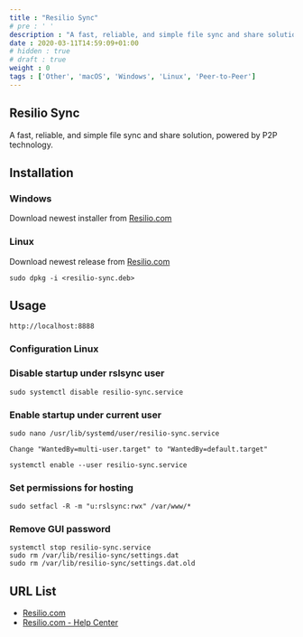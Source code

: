 ```yaml
---
title : "Resilio Sync"
# pre : ' '
description : "A fast, reliable, and simple file sync and share solution, powered by P2P technology."
date : 2020-03-11T14:59:09+01:00
# hidden : true
# draft : true
weight : 0
tags : ['Other', 'macOS', 'Windows', 'Linux', 'Peer-to-Peer']
---
```


## Resilio Sync

A fast, reliable, and simple file sync and share solution, powered by P2P technology.

## Installation

### Windows

Download newest installer from [Resilio.com](https://download-cdn.resilio.com/stable/windows64/Resilio-Sync_x64.exe)

### Linux

Download newest release from [Resilio.com](https://help.resilio.com/hc/en-us/articles/206178924)

```plain
sudo dpkg -i <resilio-sync.deb>
```

## Usage

```plain
http://localhost:8888
```

### Configuration Linux

### Disable startup under rslsync user

```plain
sudo systemctl disable resilio-sync.service
```

### Enable startup under current user

```plain
sudo nano /usr/lib/systemd/user/resilio-sync.service

Change "WantedBy=multi-user.target" to "WantedBy=default.target"
```

```plain
systemctl enable --user resilio-sync.service
```

### Set permissions for hosting

```plain
sudo setfacl -R -m "u:rslsync:rwx" /var/www/*
```

### Remove GUI password

```plain
systemctl stop resilio-sync.service
sudo rm /var/lib/resilio-sync/settings.dat
sudo rm /var/lib/resilio-sync/settings.dat.old
```

## URL List

* [Resilio.com](https://www.resilio.com)
* [Resilio.com - Help Center](https://help.resilio.com/hc/en-us)
